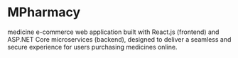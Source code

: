 # MPharmacy
medicine e-commerce web application built with React.js (frontend) and ASP.NET Core microservices (backend), designed to deliver a seamless and secure experience for users purchasing medicines online.
